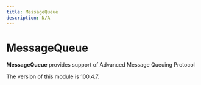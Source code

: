 ```yaml
---
title: MessageQueue
description: N/A
---
```


# MessageQueue

**MessageQueue** provides support of Advanced Message Queuing Protocol

<InlineAlert slots="text" />
The version of this module is 100.4.7.
